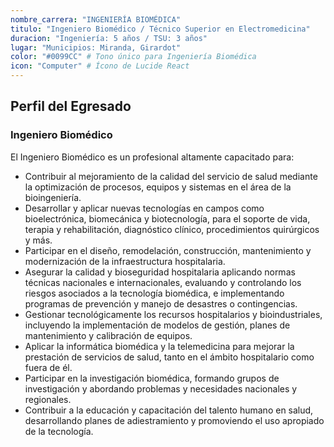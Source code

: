 ```yaml
---
nombre_carrera: "INGENIERÍA BIOMÉDICA"
titulo: "Ingeniero Biomédico / Técnico Superior en Electromedicina"
duracion: "Ingeniería: 5 años / TSU: 3 años"
lugar: "Municipios: Miranda, Girardot"
color: "#0099CC" # Tono único para Ingeniería Biomédica
icon: "Computer" # Ícono de Lucide React
---
```


## Perfil del Egresado

### Ingeniero Biomédico

El Ingeniero Biomédico es un profesional altamente capacitado para:

- Contribuir al mejoramiento de la calidad del servicio de salud mediante la optimización de procesos, equipos y sistemas en el área de la bioingeniería.
- Desarrollar y aplicar nuevas tecnologías en campos como bioelectrónica, biomecánica y biotecnología, para el soporte de vida, terapia y rehabilitación, diagnóstico clínico, procedimientos quirúrgicos y más.
- Participar en el diseño, remodelación, construcción, mantenimiento y modernización de la infraestructura hospitalaria.
- Asegurar la calidad y bioseguridad hospitalaria aplicando normas técnicas nacionales e internacionales, evaluando y controlando los riesgos asociados a la tecnología biomédica, e implementando programas de prevención y manejo de desastres o contingencias.
- Gestionar tecnológicamente los recursos hospitalarios y bioindustriales, incluyendo la implementación de modelos de gestión, planes de mantenimiento y calibración de equipos.
- Aplicar la informática biomédica y la telemedicina para mejorar la prestación de servicios de salud, tanto en el ámbito hospitalario como fuera de él.
- Participar en la investigación biomédica, formando grupos de investigación y abordando problemas y necesidades nacionales y regionales.
- Contribuir a la educación y capacitación del talento humano en salud, desarrollando planes de adiestramiento y promoviendo el uso apropiado de la tecnología.
